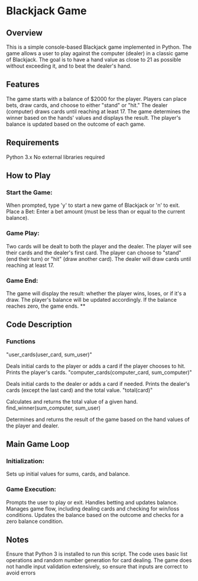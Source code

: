 **<h1>Blackjack Game</h1>**
**<h2>Overview</h2>**
  This is a simple console-based Blackjack game implemented in Python. 
  The game allows a user to play against the computer (dealer) in a classic game of Blackjack.
  The goal is to have a hand value as close to 21 as possible without exceeding it, and to beat the dealer's hand.

**<h2>Features</h2>**
  The game starts with a balance of $2000 for the player.
  Players can place bets, draw cards, and choose to either "stand" or "hit."
  The dealer (computer) draws cards until reaching at least 17.
  The game determines the winner based on the hands' values and displays the result.
  The player's balance is updated based on the outcome of each game.
**<h2>Requirements</h2>**
  Python 3.x
  No external libraries required
**<h2>How to Play</h2>**
<h3>Start the Game:</h3>
  When prompted, type 'y' to start a new game of Blackjack or 'n' to exit.
  Place a Bet: Enter a bet amount (must be less than or equal to the current balance).
<h3>Game Play:</h3>
  Two cards will be dealt to both the player and the dealer.
  The player will see their cards and the dealer's first card.
  The player can choose to "stand" (end their turn) or "hit" (draw another card).
  The dealer will draw cards until reaching at least 17.
<h3>Game End:</h3>
  The game will display the result: whether the player wins, loses, or if it's a draw.
  The player's balance will be updated accordingly.
  If the balance reaches zero, the game ends.
**<h2>Code Description</h2>
<h3>Functions</h3>
"user_cards(user_card, sum_user)"

  Deals initial cards to the player or adds a card if the player chooses to hit.
  Prints the player's cards.
"computer_cards(computer_card, sum_computer)"

  Deals initial cards to the dealer or adds a card if needed.
  Prints the dealer's cards (except the last card) and the total value.
"total(card)"

  Calculates and returns the total value of a given hand.
find_winner(sum_computer, sum_user)

  Determines and returns the result of the game based on the hand values of the player and dealer.
**<h2>Main Game Loop</h2>**
**<h3>Initialization:</h3>**
  Sets up initial values for sums, cards, and balance.
**<h3>Game Execution:</h3>**
  Prompts the user to play or exit.
  Handles betting and updates balance.
  Manages game flow, including dealing cards and checking for win/loss conditions.
  Updates the balance based on the outcome and checks for a zero balance condition.

**<h2>Notes</h2>**
  Ensure that Python 3 is installed to run this script.
  The code uses basic list operations and random number generation for card dealing.
  The game does not handle input validation extensively, so ensure that inputs are correct to avoid errors
